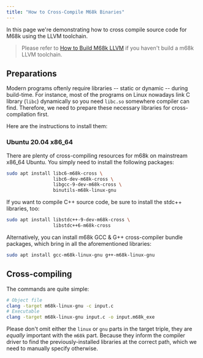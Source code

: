 ```yaml
---
title: "How to Cross-Compile M68k Binaries"
---
```

In this page we're demonstrating how to cross compile source code for M68k using the LLVM toolchain.
> Please refer to [How to Build M68k LLVM](/doc/build-from-source) if you haven't build a m68k LLVM toolchain.

## Preparations
Modern programs oftenly require libraries -- static or dynamic -- during build-time. For instance, most of the programs on Linux nowadays link C library (`libc`) dynamically so you need `libc.so` somewhere compiler can find. Therefore, we need to prepare these necessary libraries for cross-compilation first.

Here are the instructions to install them:
### Ubuntu 20.04 x86_64
There are plenty of cross-compiling resources for m68k on mainstream x86_64 Ubuntu. You simply need to install the following packages:
```bash
sudo apt install libc6-m68k-cross \
                 libc6-dev-m68k-cross \
                 libgcc-9-dev-m68k-cross \
                 binutils-m68k-linux-gnu
```
If you want to compile C++ source code, be sure to install the stdc++ libraries, too:
```bash
sudo apt install libstdc++-9-dev-m68k-cross \
                 libstdc++6-m68k-cross
```

Alternatively, you can install m68k GCC & G++ cross-compiler bundle packages, which bring in all the aforementioned libraries:
```bash
sudo apt install gcc-m68k-linux-gnu g++-m68k-linux-gnu
```

## Cross-compiling
The commands are quite simple:
```bash
# Object file
clang -target m68k-linux-gnu -c input.c
# Executable
clang -target m68k-linux-gnu input.c -o input.m68k_exe
```
Please don't omit either the `linux` or `gnu` parts in the target triple, they are _equally_ important with the `m68k` part. Because they inform the compiler driver to find the previously-installed libraries at the correct path, which we need to manually specify otherwise.